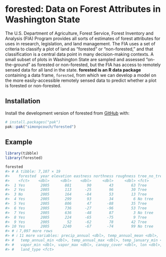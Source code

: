 
# forested: Data on Forest Attributes in Washington State

The U.S. Department of Agriculture, Forest Service, Forest Inventory and
Analysis (FIA) Program provides all sorts of estimates of forest
attributes for uses in research, legislation, and land management. The
FIA uses a set of criteria to classify a plot of land as “forested” or
“non-forested,” and that classification is a central data point in many
decision-making contexts. A small subset of plots in Washington State
are sampled and assessed “on-the-ground” as forested or non-forested,
but the FIA has access to remotely sensed data for all land in the
state. **forested is an R data package** containing a data frame,
`forested`, from which we can develop a model on the more
easily-accessible remotely sensed data to predict whether a plot is
forested or non-forested.

## Installation

Install the development version of forested from
[GitHub](https://github.com/) with:

``` r
# install.packages("pak")
pak::pak("simonpcouch/forested")
```

## Example

``` r
library(tibble)
library(forested)

forested
#> # A tibble: 7,107 × 19
#>    forested  year elevation eastness northness roughness tree_no_tree dew_temp
#>    <fct>    <dbl>     <dbl>    <dbl>     <dbl>     <dbl> <fct>           <dbl>
#>  1 Yes       2005       881       90        43        63 Tree                4
#>  2 Yes       2005       113      -25        96        30 Tree              640
#>  3 No        2005       164      -84        53        13 Tree              606
#>  4 Yes       2005       299       93        34         6 No tree           443
#>  5 Yes       2005       806       47       -88        35 Tree              106
#>  6 Yes       2005       736      -27       -96        53 Tree              135
#>  7 Yes       2005       636      -48        87         3 No tree           142
#>  8 Yes       2005       224      -65       -75         9 Tree              639
#>  9 Yes       2005        52      -62        78        42 Tree              650
#> 10 Yes       2005      2240      -67       -74        99 No tree          -563
#> # ℹ 7,097 more rows
#> # ℹ 11 more variables: precip_annual <dbl>, temp_annual_mean <dbl>,
#> #   temp_annual_min <dbl>, temp_annual_max <dbl>, temp_january_min <dbl>,
#> #   vapor_min <dbl>, vapor_max <dbl>, canopy_cover <dbl>, lon <dbl>, lat <dbl>,
#> #   land_type <fct>
```
